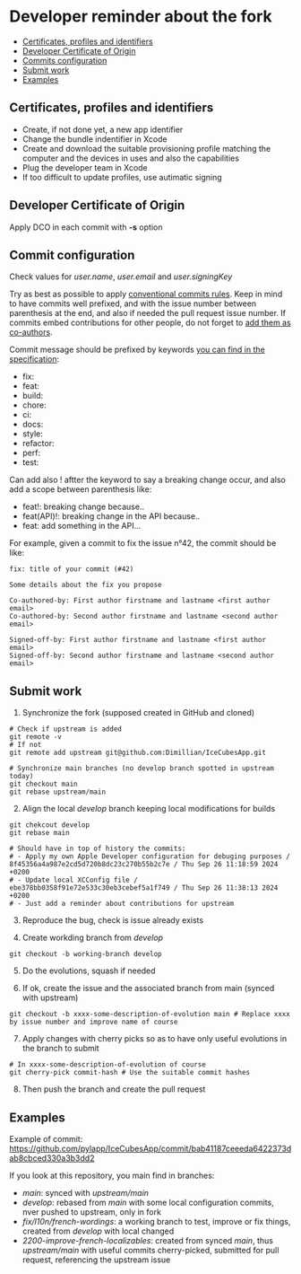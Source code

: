 # Developer reminder about the fork

- [Certificates, profiles and identifiers](#certificates-profiles-and-identifiers)
- [Developer Certificate of Origin](#developer-certificate-of-origin)
- [Commits configuration](#commit-configuration)
- [Submit work](#submit-work)
- [Examples](#examples)

## Certificates, profiles and identifiers

- Create, if not done yet, a new app identifier
- Change the bundle indentifier in Xcode
- Create and download the suitable provisioning profile matching the computer and the devices in uses and also the capabilities
- Plug the developer team in Xcode
- If too difficult to update profiles, use autimatic signing

## Developer Certificate of Origin

Apply DCO in each commit with **-s** option

## Commit configuration

Check values for *user.name*, *user.email* and *user.signingKey*

Try as best as possible to apply [conventional commits rules](https://www.conventionalcommits.org/en/v1.0.0/).
Keep in mind to have  commits well prefixed, and with the issue number between parenthesis at the end, and also if needed the pull request issue number.
If commits embed contributions for other people, do not forget to [add them as co-authors](https://docs.github.com/fr/pull-requests/committing-changes-to-your-project/creating-and-editing-commits/creating-a-commit-with-multiple-authors).

Commit message should be prefixed by keywords [you can find in the specification](https://www.conventionalcommits.org/en/v1.0.0/#specification):
- fix:
- feat:
- build:
- chore:
- ci:
- docs:
- style:
- refactor:
- perf:
- test:

Can add also ! aftter the keyword to say a breaking change occur, and also add a scope between parenthesis like:
- feat!: breaking change because..
- feat(API)!: breaking change in the API because..
- feat: add something in the API...

For example, given a commit to fix the issue n°42, the commit should be like:

```text
fix: title of your commit (#42)

Some details about the fix you propose

Co-authored-by: First author firstname and lastname <first author email>
Co-authored-by: Second author firstname and lastname <second author email>

Signed-off-by: First author firstname and lastname <first author email>
Signed-off-by: Second author firstname and lastname <second author email>
```

## Submit work

1. Synchronize the fork (supposed created in GitHub and cloned)

```shell
# Check if upstream is added
git remote -v
# If not
git remote add upstream git@github.com:Dimillian/IceCubesApp.git

# Synchronize main branches (no develop branch spotted in upstream today)
git checkout main
git rebase upstream/main
```

2. Align the local _develop_ branch keeping local modifications for builds

```shell
git chekcout develop
git rebase main

# Should have in top of history the commits:
# - Apply my own Apple Developer configuration for debuging purposes / 8f45356a4a987e2cd5d720b8dc23c270b55b2c7e / Thu Sep 26 11:18:59 2024 +0200
# - Update local XCConfig file / ebe378bb0358f91e72e533c30eb3cebef5a1f749 / Thu Sep 26 11:38:13 2024 +0200
# - Just add a reminder about contributions for upstream
```

3. Reproduce the bug, check is issue already exists

4. Create workding branch from _develop_

```shell
git checkout -b working-branch develop
```

5. Do the evolutions, squash if needed

6. If ok, create the issue and the associated branch from main (synced with upstream)

```shell
git checkout -b xxxx-some-description-of-evolution main # Replace xxxx by issue number and improve name of course
```

7. Apply changes with cherry picks so as to have only useful evolutions in the branch to submit

```shell
# In xxxx-some-description-of-evolution of course
git cherry-pick commit-hash # Use the suitable commit hashes
```

8. Then push the branch and create the pull request

## Examples

Example of commit: https://github.com/pylapp/IceCubesApp/commit/bab41187ceeeda6422373dab8cbced330a3b3dd2

If you look at this repository, you main find in branches:
- *main*: synced with *upstream/main*
- *develop*: rebased from *main* with some local configuration commits, nver pushed to upstream, only in fork
- *fix/l10n/french-wordings*: a working branch to test, improve or fix things, created from *develop* with local changed
- *2200-improve-french-localizables*: created from synced *main*, thus *upstream/main* with useful commits cherry-picked, submitted for pull request, referencing the upstream issue

